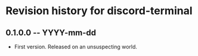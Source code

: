 # Revision history for discord-terminal

## 0.1.0.0 -- YYYY-mm-dd

* First version. Released on an unsuspecting world.
